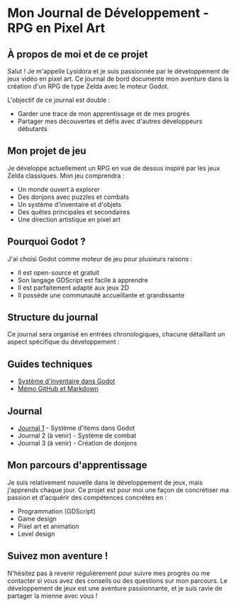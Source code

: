 # Mon Journal de Développement - RPG en Pixel Art

## À propos de moi et de ce projet

Salut ! Je m'appelle Lysidora et je suis passionnée par le développement de jeux vidéo en pixel art. Ce journal de bord documente mon aventure dans la création d'un RPG de type Zelda avec le moteur Godot.

L'objectif de ce journal est double :
- Garder une trace de mon apprentissage et de mes progrès
- Partager mes découvertes et défis avec d'autres développeurs débutants

## Mon projet de jeu

Je développe actuellement un RPG en vue de dessus inspiré par les jeux Zelda classiques. Mon jeu comprendra :
- Un monde ouvert à explorer
- Des donjons avec puzzles et combats
- Un système d'inventaire et d'objets
- Des quêtes principales et secondaires
- Une direction artistique en pixel art

## Pourquoi Godot ?

J'ai choisi Godot comme moteur de jeu pour plusieurs raisons :
- Il est open-source et gratuit
- Son langage GDScript est facile à apprendre
- Il est parfaitement adapté aux jeux 2D
- Il possède une communauté accueillante et grandissante

## Structure du journal

Ce journal sera organisé en entrées chronologiques, chacune détaillant un aspect spécifique du développement :
## Guides techniques
- [Système d'inventaire dans Godot](guides/inventory-guide.md)
- [Mémo GitHub et Markdown](guides/inventory-guide.md)

## Journal
- [Journal 1](journal-1.md) - Système d'items dans Godot
- Journal 2 (à venir) - Système de combat
- Journal 3 (à venir) - Création de donjons

## Mon parcours d'apprentissage

Je suis relativement nouvelle dans le développement de jeux, mais j'apprends chaque jour. Ce projet est pour moi une façon de concrétiser ma passion et d'acquérir des compétences concrètes en :
- Programmation (GDScript)
- Game design
- Pixel art et animation
- Level design

## Suivez mon aventure !

N'hésitez pas à revenir régulièrement pour suivre mes progrès ou me contacter si vous avez des conseils ou des questions sur mon parcours. Le développement de jeux est une aventure passionnante, et je suis ravie de partager la mienne avec vous !
